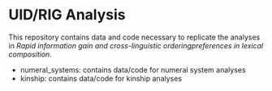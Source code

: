 # UID/RIG Analysis

This repository contains data and code necessary to replicate the analyses in *Rapid information gain and cross-linguistic orderingpreferences in lexical composition*. 

* numeral_systems: contains data/code for numeral system analyses
* kinship: contains data/code for kinship analyses

